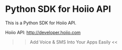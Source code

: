 Python SDK for Hoiio API
========================

This is a Python SDK for Hoiio API.

Hoiio API: http://developer.hoiio.com

>> Add Voice & SMS Into Your Apps Easily <<